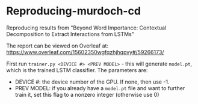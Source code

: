 # Reproducing-murdoch-cd
Reproducing results from "Beyond Word Importance: Contextual Decomposition to Extract Interactions from LSTMs"

The report can be viewed on Overleaf at: <https://www.overleaf.com/15602350wgfqzhjhqpvy#/59266173/>

First run ``trainer.py <DEVICE #> <PREV MODEL>`` - this will generate ``model.pt``, which is the trained LSTM classifier. The parameters are:
* DEVICE #: the device number of the GPU. If none, then use -1.
* PREV MODEL: if you already have a ``model.pt`` file and want to further train it, set this flag to a nonzero integer (otherwise use 0)
